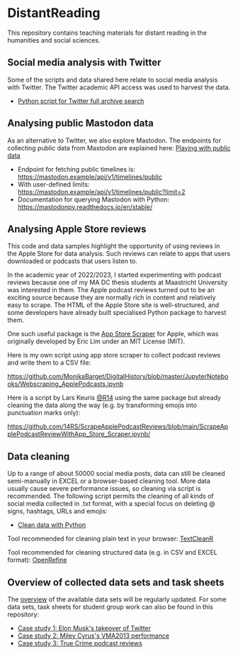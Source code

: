 # DistantReading

This repository contains teaching materials for distant reading in the humanities and social sciences.

## Social media analysis with Twitter

Some of the scripts and data shared here relate to social media analysis with Twitter. The Twitter academic API access was used to harvest the data. 

- [Python script for Twitter full archive search](https://github.com/MonikaBarget/DistantReading/blob/main/Twitter_full-archive-search_extended.py)

## Analysing public Mastodon data

As an alternative to Twitter, we also explore Mastodon. The endpoints for collecting public data from Mastodon are explained here: [Playing with public data](https://docs.joinmastodon.org/client/public/)

- Endpoint for fetching public timelines is: https://mastodon.example/api/v1/timelines/public
- With user-defined limits: https://mastodon.example/api/v1/timelines/public?limit=2
- Documentation for querying Mastodon with Python: https://mastodonpy.readthedocs.io/en/stable/

## Analysing Apple Store reviews

This code and data samples highlight the opportunity of using reviews in the Apple Store for data analysis. Such reviews can relate to apps that users downloaded or podcasts that users listen to.

In the academic year of 2022/2023, I started experimenting with podcast reviews because one of my MA DC thesis students at Maastricht University was interested in them. The Apple podcast reviews turned out to be an exciting source because they are normally rich in content and relatively easy to scrape. The HTML of the Apple Store site is well-structured, and some developers have already built specialised Python package to harvest them.

One such useful package is the [App Store Scraper](https://pypi.org/project/app-store-scraper/) for Apple, which was originally developed by Eric Lim under an MIT License (MIT).

Here is my own script using app store scraper to collect podcast reviews and write them to a CSV file: 

https://github.com/MonikaBarget/DigitalHistory/blob/master/JupyterNotebooks/Webscraping_ApplePodcasts.ipynb

Here is a script by Lars Keuris [@R14](https://github.com/14RS) using the same package but already cleaning the data along the way (e.g. by transforming emojis into punctuation marks only):

https://github.com/14RS/ScrapeApplePodcastReviews/blob/main/ScrapeApplePodcastReviewWithApp_Store_Scraper.ipynb/

## Data cleaning

Up to a range of about 50000 social media posts, data can still be cleaned semi-manually in EXCEL or a browser-based cleaning tool. More data usually cause severe performance issues, so cleaning via script is recommended. The following script permits the cleaning of all kinds of social media collected in .txt format, with a special focus on deleting @ signs, hashtags, URLs and emojis:

- [Clean data with Python](https://github.com/MonikaBarget/DistantReading/blob/main/Clean_data.py)

Tool recommended for cleaning plain text in your browser: [TextCleanR](https://www.textcleanr.com/)

Tool recommended for cleaning structured data (e.g. in CSV and EXCEL format): [OpenRefine](https://openrefine.org/)

## Overview of collected data sets and task sheets

The [overview](https://github.com/MonikaBarget/DistantReading/blob/main/Overview.md) of the available data sets will be regularly updated. For some data sets, task sheets for student group work can also be found in this repository:

- [Case study 1: Elon Musk's takeover of Twitter](https://github.com/MonikaBarget/DistantReading/blob/main/ElonMusk_task-sheet.md)
- [Case study 2: Miley Cyrus's VMA2013 performance](https://github.com/MonikaBarget/DistantReading/blob/main/MileyCyrus_task-sheet.md)
- [Case study 3: True Crime podcast reviews](https://github.com/MonikaBarget/DistantReading/blob/main/TrueCrime_task-sheet.md)
